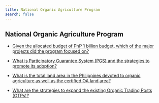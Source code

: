 ```yaml
---
title: National Organic Agriculture Program
search: false
---
```


## National Organic Agriculture Program


 - [Given the allocated budget of PhP 1 billion budget, which of the major projects did the program focused on?](/fy-2022-plan-and-budget/national-organic-agriculture-program/given-the-allocated-budget-of-php-1-billion-budget-which-of-the-major-projects-did-the-program-focus)
    
 - [What is Participatory Guarantee System (PGS) and the strategies to promote its adoption?](/fy-2022-plan-and-budget/national-organic-agriculture-program/what-is-participatory-guarantee-system-(pgs)-and-the-strategies-to-promote-its-adoption)
    
 - [What is the total land area in the Philippines devoted to organic agriculture as well as the certified OA land area?](/fy-2022-plan-and-budget/national-organic-agriculture-program/what-is-the-total-land-area-in-the-philippines-devoted-to-organic-agriculture-as-well-as-the-certifi)
    
 - [What are the strategies to expand the existing Organic Trading Posts (OTPs)?](/fy-2022-plan-and-budget/national-organic-agriculture-program/what-are-the-strategies-to-expand-the-existing-organic-trading-posts-(otps))
    
